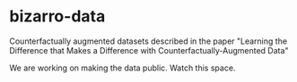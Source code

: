 # bizarro-data
Counterfactually augmented datasets described in the paper "Learning the Difference that Makes a Difference with Counterfactually-Augmented Data"

We are working on making the data public. Watch this space.
